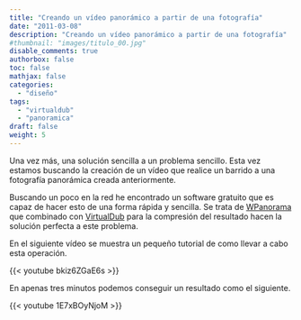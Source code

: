 ```yaml
---
title: "Creando un vídeo panorámico a partir de una fotografía"
date: "2011-03-08"
description: "Creando un vídeo panorámico a partir de una fotografía"
#thumbnail: "images/titulo_00.jpg"
disable_comments: true
authorbox: false
toc: false
mathjax: false
categories:
  - "diseño"
tags:
  - "virtualdub"
  - "panoramica"
draft: false
weight: 5
---
```

Una vez más, una solución sencilla a un problema sencillo. Esta vez estamos buscando la creación de un vídeo que realice un barrido a una fotografía panorámica creada anteriormente.

Buscando un poco en la red he encontrado un software gratuito que es capaz de hacer esto de una forma rápida y sencilla. Se trata de [WPanorama][1] que combinado con [VirtualDub][2] para la compresión del resultado hacen la solución perfecta a este problema.

En el siguiente vídeo se muestra un pequeño tutorial de como llevar a cabo esta operación.

{{< youtube bkiz6ZGaE6s >}}

En apenas tres minutos podemos conseguir un resultado como el siguiente.

{{< youtube 1E7xBOyNjoM >}}

 [1]: http://www.wpanorama.com
 [2]: http://www.virtualdub.org